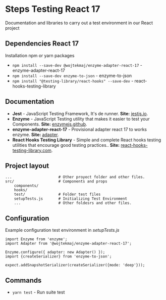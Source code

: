 # Steps Testing React 17
Documentation and libraries to carry out a test environment in our React project

## Dependencies React 17
Installation npm or yarn packages

* `npm install --save-dev @wojtekmaj/enzyme-adapter-react-17` - enzyme-adapter-react-17
* `npm install --save-dev enzyme-to-json` - enzyme-to-json
* `npm install "@testing-library/react-hooks" --save-dev` - react-hooks-testing-library


## Documentation
* **Jest** - JavaScript Testing Framework, It's de runner. **Site:**  [jestjs.io](https://jestjs.io/).
* **Enzyme** - JavaScript Testing utility that makes it easier to test your Components. **Site:**  [enzymejs.github](https://enzymejs.github.io/enzyme/).
* **enzyme-adapter-react-17** - Provisional adapter react 17 to works enzyme. **Site:** [adapter](https://github.com/wojtekmaj/enzyme-adapter-react-17).
* **React Hooks Testing Library** - Simple and complete React hooks testing utilities that encourage good testing practices.. **Site:** [react-hooks-testing-library.com](https://react-hooks-testing-library.com/).


## Project layout
    ...                     # Other proyect folder and other files.         
    src/                    # Components and props
        components/     
        hooks/          
        test/               # Folder test files
        setupTests.js       # Initializing Test Environment
        ...                 # Other foldesrs and other files.


## Configuration
Example configuration test environment in *setupTests.js*

```
import Enzyme from 'enzyme';
import Adapter from '@wojtekmaj/enzyme-adapter-react-17';

Enzyme.configure({ adapter: new Adapter() });
import {createSerializer} from 'enzyme-to-json';
 
expect.addSnapshotSerializer(createSerializer({mode: 'deep'}));

```

## Commands

* `yarn test` - Run suite test

